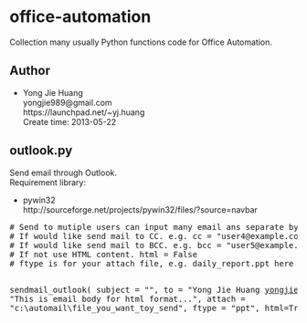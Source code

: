 <h1>office-automation</h1>

<p>
   Collection many usually Python functions code for Office Automation.
</p>

<h2>Author</h2>
<ul>
<li>
    Yong Jie Huang<br>
    yongjie989@gmail.com<br>
    https://launchpad.net/~yj.huang<br>
    Create time: 2013-05-22
</li>
</ul>

<h2>outlook.py</h2>
<p>
    Send email through Outlook. <br>
    Requirement library: <br>
    <ul>
        <li>pywin32<br>
        http://sourceforge.net/projects/pywin32/files/?source=navbar
        </li>
    </ul>
</p>
<pre>
# Send to mutiple users can input many email ans separate by ; e.g. to = "user1@example.com;user2@example.com;user3.example.com;"
# If would like send mail to CC. e.g. cc = "user4@example.com"
# If would like send mail to BCC. e.g. bcc = "user5@example.com"
# If not use HTML content. html = False
# ftype is for your attach file, e.g. daily_report.ppt here ftype is "ppt"

sendmail_outlook(
    subject = "",
    to = "Yong Jie Huang <yongjie989@gmail.com>;",
    message = "This is email body for html format...",
    attach = "c:\\automail\\file_you_want_toy_send",
    ftype = "ppt",
    html=True
    )
</pre>


